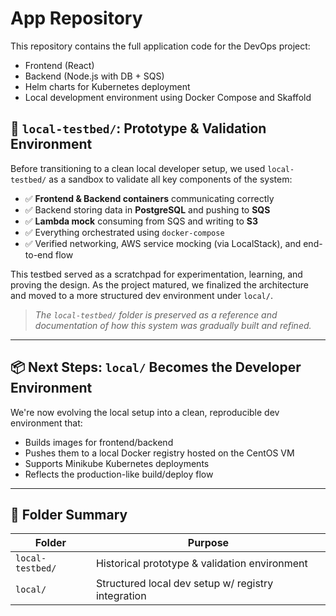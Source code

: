 # App Repository

This repository contains the full application code for the DevOps project:
- Frontend (React)
- Backend (Node.js with DB + SQS)
- Helm charts for Kubernetes deployment
- Local development environment using Docker Compose and Skaffold



## 🧪 `local-testbed/`: Prototype & Validation Environment

Before transitioning to a clean local developer setup, we used `local-testbed/` as a sandbox to validate all key components of the system:

* ✅ **Frontend & Backend containers** communicating correctly
* ✅ Backend storing data in **PostgreSQL** and pushing to **SQS**
* ✅ **Lambda mock** consuming from SQS and writing to **S3**
* ✅ Everything orchestrated using `docker-compose`
* ✅ Verified networking, AWS service mocking (via LocalStack), and end-to-end flow

This testbed served as a scratchpad for experimentation, learning, and proving the design. As the project matured, we finalized the architecture and moved to a more structured dev environment under `local/`.

> *The `local-testbed/` folder is preserved as a reference and documentation of how this system was gradually built and refined.*

---

## 📦 Next Steps: `local/` Becomes the Developer Environment

We're now evolving the local setup into a clean, reproducible dev environment that:

* Builds images for frontend/backend
* Pushes them to a local Docker registry hosted on the CentOS VM
* Supports Minikube Kubernetes deployments
* Reflects the production-like build/deploy flow

---

## 📁 Folder Summary

| Folder           | Purpose                                            |
| ---------------- | -------------------------------------------------- |
| `local-testbed/` | Historical prototype & validation environment      |
| `local/`         | Structured local dev setup w/ registry integration |
